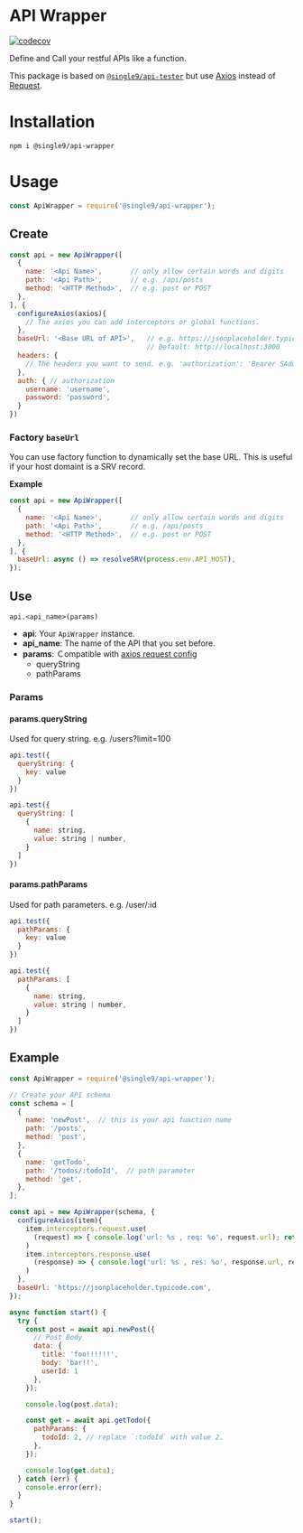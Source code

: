 API Wrapper
===========

[![codecov](https://codecov.io/gh/single9/api-wrapper/branch/main/graph/badge.svg?token=SXD7LZW7MU)](https://codecov.io/gh/single9/api-wrapper)

Define and Call your restful APIs like a function.

This package is based on [`@single9/api-tester`](https://www.npmjs.com/package/@single9/api-tester) but use [Axios](https://www.npmjs.com/package/axios) instead of [Request](https://www.npmjs.com/package/request).

Installation
============

    npm i @single9/api-wrapper

Usage
=====

```js
const ApiWrapper = require('@single9/api-wrapper');
```

Create
------

```js
const api = new ApiWrapper([
  {
    name: '<Api Name>',       // only allow certain words and digits
    path: '<Api Path>',       // e.g. /api/posts
    method: '<HTTP Method>',  // e.g. post or POST
  },
], {
  configureAxios(axios){
    // The axios you can add interceptors or global functions.
  },
  baseUrl: '<Base URL of API>',   // e.g. https://jsonplaceholder.typicode.com
                                  // Default: http://localhost:3000
  headers: {
    // The headers you want to send. e.g. 'authorization': 'Bearer SAdoweasd...',
  },
  auth: { // authorization
    username: 'username',
    password: 'password',
  }
})
```

### Factory `baseUrl`

You can use factory function to dynamically set the base URL. This is useful if your host domaint is
a SRV record.

**Example**

```js
const api = new ApiWrapper([
  {
    name: '<Api Name>',       // only allow certain words and digits
    path: '<Api Path>',       // e.g. /api/posts
    method: '<HTTP Method>',  // e.g. post or POST
  },
], {
  baseUrl: async () => resolveSRV(process.env.API_HOST),
});
```

Use
---

    api.<api_name>(params)

- **api**: Your `ApiWrapper` instance.
- **api_name**: The name of the API that you set before.
- **params**: Ｃompatible with [axios request config](https://axios-http.com/docs/req_config)
  - queryString
  - pathParams

### Params
#### params.queryString

Used for query string. e.g. /users?limit=100

```js
api.test({
  queryString: {
    key: value
  }
})
```

```js
api.test({
  queryString: [
    {
      name: string,
      value: string | number,
    }
  ]
})
```

#### params.pathParams

Used for path parameters. e.g. /user/:id

```js
api.test({
  pathParams: {
    key: value
  }
})
```

```js
api.test({
  pathParams: [
    {
      name: string,
      value: string | number,
    }
  ]
})
```

Example
-------

```js
const ApiWrapper = require('@single9/api-wrapper');

// Create your API schema
const schema = [
  {
    name: 'newPost',  // this is your api function name
    path: '/posts',
    method: 'post',
  },
  {
    name: 'getTodo',
    path: '/todos/:todoId',  // path parameter
    method: 'get',
  },
];

const api = new ApiWrapper(schema, {
  configureAxios(item){
    item.interceptors.request.use(
      (request) => { console.log('url: %s , req: %o', request.url); return request; },
    )
    item.interceptors.response.use(
      (response) => { console.log('url: %s , res: %o', response.url, response.data); return response; },
    )
  },
  baseUrl: 'https://jsonplaceholder.typicode.com',
});

async function start() {
  try {
    const post = await api.newPost({
      // Post Body
      data: {
        title: 'foo!!!!!!',
        body: 'bar!!',
        userId: 1
      },
    });

    console.log(post.data);

    const get = await api.getTodo({
      pathParams: {
        todoId: 2, // replace `:todoId` with value 2.
      },
    });

    console.log(get.data);
  } catch (err) {
    console.error(err);
  }
}

start();
```
